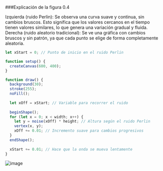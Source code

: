 ###Explicación de la figura 0.4

Izquierda (ruido Perlin): Se observa una curva suave y continua, sin cambios bruscos. Esto significa que los valores cercanos en el tiempo tienen valores similares, lo que genera una variación gradual y fluida.
Derecha (ruido aleatorio tradicional): Se ve una gráfica con cambios bruscos y sin patrón, ya que cada punto se elige de forma completamente aleatoria.

```javascript
let xStart = 0; // Punto de inicio en el ruido Perlin

function setup() {
  createCanvas(600, 400);
}

function draw() {
  background(30);
  stroke(255);
  noFill();
  
  let xOff = xStart; // Variable para recorrer el ruido
  
  beginShape();
  for (let x = 0; x < width; x++) {
    let y = noise(xOff) * height; // Altura según el ruido Perlin
    vertex(x, y);
    xOff += 0.01; // Incremento suave para cambios progresivos
  }
  endShape();
  
  xStart += 0.01; // Hace que la onda se mueva lentamente
}

```

![image]()
